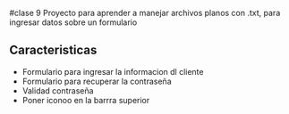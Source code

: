 #clase 9
Proyecto para aprender a manejar archivos planos con .txt, para ingresar datos sobre un formulario

## Caracteristicas

* Formulario para ingresar la informacion dl cliente
* Formulario para recuperar la contraseña
* Validad contraseña
* Poner iconoo en la barrra superior